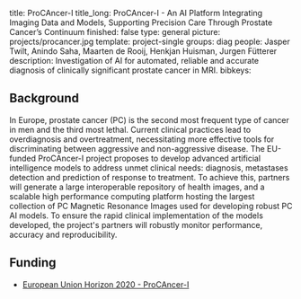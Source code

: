 title: ProCAncer-I
title_long: ProCAncer-I - An AI Platform Integrating Imaging Data and Models, Supporting Precision Care Through Prostate Cancer’s Continuum
finished: false
type: general
picture: projects/procancer.jpg
template: project-single
groups: diag
people: Jasper Twilt, Anindo Saha, Maarten de Rooij, Henkjan Huisman, Jurgen Fütterer
description: Investigation of AI for automated, reliable and accurate diagnosis of clinically significant prostate cancer in MRI.
bibkeys: 

## Background

In Europe, prostate cancer (PC) is the second most frequent type of cancer in men and the third most lethal. Current clinical practices lead to overdiagnosis and overtreatment, necessitating more effective tools for discriminating between aggressive and non-aggressive disease. The EU-funded ProCAncer-I project proposes to develop advanced artificial intelligence models to address unmet clinical needs: diagnosis, metastases detection and prediction of response to treatment. To achieve this, partners will generate a large interoperable repository of health images, and a scalable high performance computing platform hosting the largest collection of PC Magnetic Resonance Images used for developing robust PC AI models. To ensure the rapid clinical implementation of the models developed, the project's partners will robustly monitor performance, accuracy and reproducibility.

## Funding
* [European Union Horizon 2020 - ProCAncer-I](https://cordis.europa.eu/project/id/952159)
